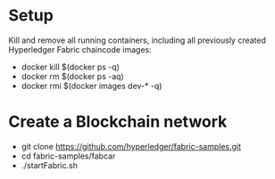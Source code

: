 # Setup

Kill and remove all running containers, including all previously created Hyperledger Fabric chaincode images:
* docker kill $(docker ps -q)
* docker rm $(docker ps -aq)
* docker rmi $(docker images dev-* -q)

# Create a Blockchain network
* git clone https://github.com/hyperledger/fabric-samples.git
* cd fabric-samples/fabcar
* ./startFabric.sh
